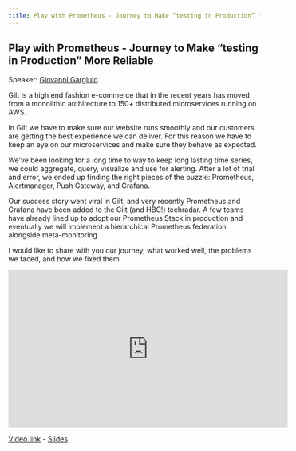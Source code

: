 ```yaml
---
title: Play with Prometheus - Journey to Make “testing in Production” More Reliable
---
```


## Play with Prometheus - Journey to Make “testing in Production” More Reliable

Speaker: [Giovanni Gargiulo](/2017-munich/speakers/giovanni-gargiulo/)

Gilt is a high end fashion e-commerce that in the recent years has moved from a monolithic architecture to 150+ distributed microservices running on AWS.

In Gilt we have to make sure our website runs smoothly and our customers are getting the best experience we can deliver. For this reason we have to keep an eye on our microservices and make sure they behave as expected.

We’ve been looking for a long time to way to keep long lasting time series, we could aggregate, query, visualize and use for alerting. After a lot of trial and error, we ended up finding the right pieces of the puzzle: Prometheus, Alertmanager, Push Gateway, and Grafana.

Our success story went viral in Gilt, and very recently Prometheus and Grafana have been added to the Gilt (and HBC!) techradar. A few teams have already lined up to adopt our Prometheus Stack in production and eventually we will implement a hierarchical Prometheus federation alongside meta-monitoring.

I would like to share with you our journey, what worked well, the problems we faced, and how we fixed them.

<iframe width="560" height="315" src="https://www.youtube.com/embed/btnXuFLcpS8" frameborder="0" allowfullscreen></iframe>

[Video link](https://youtu.be/btnXuFLcpS8) -
[Slides](/2017-munich/slides/play-with-prometheus.pdf)
